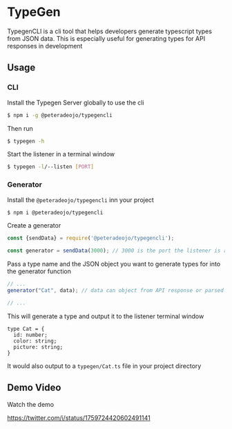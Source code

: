 # TypeGen

TypegenCLI is a cli tool that helps developers generate typescript types from JSON data. This is especially useful for generating types for API responses in development

## Usage
### CLI
Install the Typegen Server globally to use the cli
```sh
$ npm i -g @peteradeojo/typegencli
```

Then run
```sh
$ typegen -h
```

Start the listener in a terminal window
```sh
$ typegen -l/--listen [PORT]
```

### Generator
Install the `@peteradeojo/typegencli` inn your project
```sh
$ npm i @peteradeojo/typegencli
```

Create a generator
```js
const {sendData} = require('@peteradeojo/typegencli');

const generator = sendData(3000); // 3000 is the port the listener is running on. This should match the port given for the -l/--listen options
```

Pass a type name and the JSON object you want to generate types for into the generator function
```js
// ...
generator("Cat", data); // data can object from API response or parsed JSON. Any object at all will do

// ...
```

This will generate a type and output it to the listener terminal window

```
type Cat = {
  id: number;
  color: string;
  picture: string;
}
```

It would also output to a `typegen/Cat.ts` file in your project directory

## Demo Video
Watch the demo

https://twitter.com/i/status/1759724420602491141